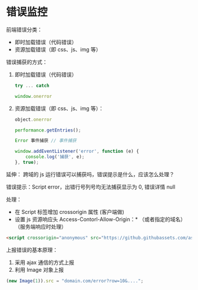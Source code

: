 # 错误监控

前端错误分类：

- 即时加载错误（代码错误）
- 资源加载错误（即 css、js、img 等）

错误捕获的方式：

1. 即时加载错误（代码错误）

    ```js
    try ... catch

    window.onerror
    ```

2. 资源加载错误（即 css、js、img 等）：

    ```js
    object.onerror

    performance.getEntries();

    Error 事件捕获 // 事件捕获
    ```

    ```js
    window.addEventListener('error', function (e) {
        console.log('捕获', e);
    }, true);
    ```

延伸：
跨域的 js 运行错误可以捕获吗，错误提示是什么，应该怎么处理？

错误提示：Script error，出错行号列号均无法捕获显示为 0, 错误详情 null

处理：

- 在 Script 标签增加 crossorigin 属性 (客户端做)
- 设置 js 资源响应头 Access-Contorl-Allow-Origin：* （或者指定的域名）（服务端响应时处理）

```html
<script crossorigin="anonymous" src="https://github.githubassets.com/assets/environment-1f61fedf.js"></script>
```

上报错误的基本原理：

1. 采用 ajax 通信的方式上报
2. 利用 Image 对象上报

```js
(new Image(1)).src = "domain.com/error?row=10&....";
```
